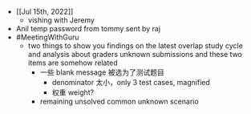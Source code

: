 - [[Jul 15th, 2022]]
	- vishing with Jeremy
- Anil temp password from tommy sent by raj
- #MeetingWithGuru
	- two things to show you
	  findings on the latest overlap study cycle and analysis about graders unknown submissions 
	  and these two items are somehow related
		- 一些 blank message 被选为了测试题目
			- denominator 太小，only 3 test cases,  magnified
			- 权重 weight?
		- remaining unsolved common unknown scenario